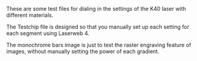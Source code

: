 These are some test files for dialing in the settings of the K40 laser with different materials.

The Testchip file is designed so that you manually set up each setting for each segment using Laserweb 4.

The monochrome bars image is just to test the raster engraving feature of images, without manually setting the power of each gradient.
